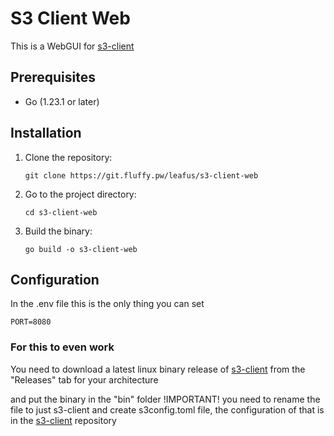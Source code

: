# S3 Client Web

This is a WebGUI for [s3-client](https://git.fluffy.pw/leafus/s3-client)

## Prerequisites

- Go (1.23.1 or later)

## Installation

1. Clone the repository:
   ```
   git clone https://git.fluffy.pw/leafus/s3-client-web
   ```

2. Go to the project directory:
   ```
   cd s3-client-web
   ```

3. Build the binary:
   ```
   go build -o s3-client-web
   ```

## Configuration

In the .env file this is the only thing you can set

```
PORT=8080
```

### For this to even work

You need to download a latest linux binary release of [s3-client](https://git.fluffy.pw/leafus/s3-client) from the "Releases" tab for your architecture

and put the binary in the "bin" folder !IMPORTANT! you need to rename the file to just s3-client and create s3config.toml file, the configuration of that is in the [s3-client](https://git.fluffy.pw/leafus/s3-client) repository